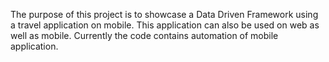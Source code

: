 The purpose of this project is to showcase a Data Driven Framework using a travel application on mobile.
This application can also be used on web as well as mobile.
Currently the code contains automation of mobile application.
